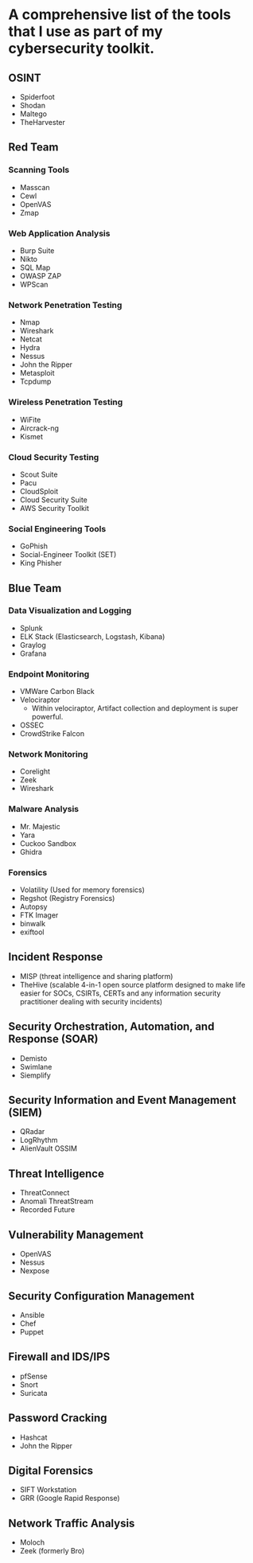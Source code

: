 # A comprehensive list of the tools that I use as part of my cybersecurity toolkit.

## OSINT
- Spiderfoot
- Shodan
- Maltego
- TheHarvester

## Red Team

### Scanning Tools
- Masscan
- Cewl
- OpenVAS
- Zmap

### Web Application Analysis
- Burp Suite
- Nikto
- SQL Map
- OWASP ZAP
- WPScan

### Network Penetration Testing
- Nmap
- Wireshark
- Netcat
- Hydra
- Nessus
- John the Ripper
- Metasploit
- Tcpdump

### Wireless Penetration Testing
- WiFite
- Aircrack-ng
- Kismet

### Cloud Security Testing
- Scout Suite
- Pacu
- CloudSploit
- Cloud Security Suite
- AWS Security Toolkit

### Social Engineering Tools
- GoPhish
- Social-Engineer Toolkit (SET)
- King Phisher

## Blue Team

### Data Visualization and Logging
- Splunk
- ELK Stack (Elasticsearch, Logstash, Kibana)
- Graylog
- Grafana

### Endpoint Monitoring
- VMWare Carbon Black
- Velociraptor
  - Within velociraptor, Artifact collection and deployment is super powerful.
- OSSEC
- CrowdStrike Falcon

### Network Monitoring
- Corelight
- Zeek
- Wireshark

### Malware Analysis
- Mr. Majestic
- Yara
- Cuckoo Sandbox
- Ghidra

### Forensics
- Volatility (Used for memory forensics)
- Regshot (Registry Forensics)
- Autopsy
- FTK Imager
- binwalk
- exiftool

## Incident Response
- MISP (threat intelligence and sharing platform)
- TheHive (scalable 4-in-1 open source platform designed to make life easier for SOCs, CSIRTs, CERTs and any information security practitioner dealing with security incidents)

## Security Orchestration, Automation, and Response (SOAR)
- Demisto
- Swimlane
- Siemplify

## Security Information and Event Management (SIEM)
- QRadar
- LogRhythm
- AlienVault OSSIM

## Threat Intelligence
- ThreatConnect
- Anomali ThreatStream
- Recorded Future

## Vulnerability Management
- OpenVAS
- Nessus
- Nexpose

## Security Configuration Management
- Ansible
- Chef
- Puppet

## Firewall and IDS/IPS
- pfSense
- Snort
- Suricata

## Password Cracking
- Hashcat
- John the Ripper

## Digital Forensics
- SIFT Workstation
- GRR (Google Rapid Response)

## Network Traffic Analysis
- Moloch
- Zeek (formerly Bro)
